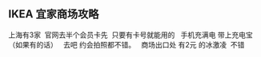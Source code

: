 ## IKEA 宜家商场攻略
上海有3家  官网去半个会员卡先  只要有卡号就能用的 
 
手机充满电 带上充电宝（如果有的话）
 
去吧 约会拍照都不错。
 
商场出口处 有2元 的冰激凌  不错
 
 








